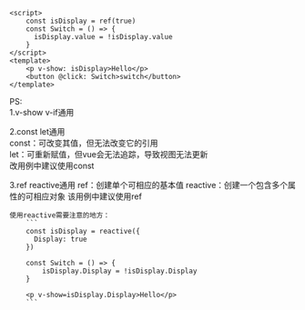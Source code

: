 ```
<script>
    const isDisplay = ref(true)
    const Switch = () => {
      isDisplay.value = !isDisplay.value
    }
</script>
<template>
    <p v-show: isDisplay>Hello</p>
    <button @click: Switch>switch</button>
</template>
```

PS:  
1.v-show v-if通用  

2.const let通用  
  const：可改变其值，但无法改变它的引用  
  let：可重新赋值，但vue会无法追踪，导致视图无法更新  
  改用例中建议使用const  

3.ref reactive通用
    ref：创建单个可相应的基本值
    reactive：创建一个包含多个属性的可相应对象
    该用例中建议使用ref

    使用reactive需要注意的地方：
        ```
        const isDisplay = reactive({
          Display: true
        })

        const Switch = () => {
            isDisplay.Display = !isDisplay.Display
        }

        <p v-show=isDisplay.Display>Hello</p>
        ```
